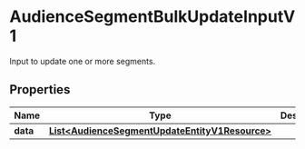 

# AudienceSegmentBulkUpdateInputV1

Input to update one or more segments.

## Properties

| Name | Type | Description | Notes |
|------------ | ------------- | ------------- | -------------|
|**data** | [**List&lt;AudienceSegmentUpdateEntityV1Resource&gt;**](AudienceSegmentUpdateEntityV1Resource.md) |  |  [optional] |



